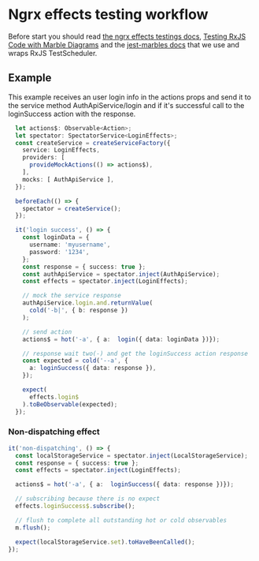 # Ngrx effects testing workflow

Before start you should read [the ngrx effects testings docs](https://ngrx.io/guide/effects/testing), [Testing RxJS Code with Marble Diagrams](https://rxjs.dev/guide/testing/marble-testing) and the [jest-marbles docs](https://github.com/just-jeb/jest-marbles) that we use and wraps RxJS TestScheduler.

## Example

This example receives an user login info in the actions props and send it to the service method AuthApiService/login and if it's successful call to the loginSuccess action with the response.

```ts
  let actions$: Observable<Action>;
  let spectator: SpectatorService<LoginEffects>;
  const createService = createServiceFactory({
    service: LoginEffects,
    providers: [
      provideMockActions(() => actions$),
    ],
    mocks: [ AuthApiService ],
  });

  beforeEach(() => {
    spectator = createService();
  });

  it('login success', () => {
    const loginData = {
      username: 'myusername',
      password: '1234',
    };
    const response = { success: true };
    const authApiService = spectator.inject(AuthApiService);
    const effects = spectator.inject(LoginEffects);

    // mock the service response
    authApiService.login.and.returnValue(
      cold('-b|', { b: response })
    );

    // send action
    actions$ = hot('-a', { a:  login({ data: loginData })});

    // response wait two(-) and get the loginSuccess action response
    const expected = cold('--a', {
      a: loginSuccess({ data: response }),
    });

    expect(
      effects.login$
    ).toBeObservable(expected);
  });
```

### Non-dispatching effect

```ts
it('non-dispatching', () => {
  const localStorageService = spectator.inject(LocalStorageService);
  const response = { success: true };
  const effects = spectator.inject(LoginEffects);

  actions$ = hot('-a', { a:  loginSuccess({ data: response })});

  // subscribing because there is no expect
  effects.loginSuccess$.subscribe();

  // flush to complete all outstanding hot or cold observables
  m.flush();

  expect(localStorageService.set).toHaveBeenCalled();
});
```

